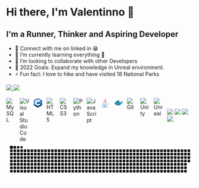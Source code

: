 # Hi there, I'm Valentinno 👋 

## I'm a Runner, Thinker and Aspiring Developer

- 🔭 Connect with me on linked in :grin:
- 🌱 I’m currently learning everything 🤣
- 👯 I’m looking to collaborate with other Developers
- 🥅 2022 Goals: Expand my knowledge in Unreal environment.
- ⚡ Fun fact: I love to hike and have visited 18 National Parks


<div align="left">
  <a href="https://github.com/valentinnocruz">
  <img height="180em" src="https://github-readme-stats.vercel.app/api?username=valentinnocruz&show_icons=true&theme=dracula&include_all_commits=true&count_private=true"/>
  <img height="180em" src="https://github-readme-stats.vercel.app/api/top-langs/?username=valentinnocruz&layout=compact&langs_count=7&theme=dracula"/>
</div>
<div style="display: inline_block"><br>
 

<img align="left" alt="MySQL" width="26px" src="https://upload.wikimedia.org/wikipedia/commons/9/98/Apache_NetBeans_Logo.svg" style="padding-right:10px;" />
<img align="left" alt="Visual Studio Code" width="26px" src="https://cdn.jsdelivr.net/gh/devicons/devicon/icons/vscode/vscode-original.svg" style="padding-right:10px;" />
<img align="left" alt="cplusplus" width="26px" src="https://github.com/devicons/devicon/blob/v2.14.0/icons/cplusplus/cplusplus-original.svg" style="padding-right:10px;" />
<img align="left" alt="HTML5" width="26px" src="https://cdn.jsdelivr.net/gh/devicons/devicon/icons/html5/html5-original.svg" style="padding-right:10px;" />
<img align="left" alt="CSS3" width="26px" src="https://cdn.jsdelivr.net/gh/devicons/devicon/icons/css3/css3-original.svg" style="padding-right:10px;" />
<img align="left" alt="Python" width="26px" src="https://img.icons8.com/dusk/64/000000/python.png" style="padding-right:10px;" />
<img align="left" alt="JavaScript" width="26px" src="https://cdn.jsdelivr.net/gh/devicons/devicon/icons/javascript/javascript-original.svg" style="padding-right:10px;" />
<img align="left" alt="Java" width="26px" src="https://github.com/devicons/devicon/blob/v2.14.0/icons/java/java-original.svg" style="padding-right:10px;" />
<img align="left" alt="Docker" width="26px" src="https://github.com/devicons/devicon/blob/v2.14.0/icons/docker/docker-original.svg" style="padding-right:10px;" />
<img align="left" alt="Git" width="26px" src="https://cdn.jsdelivr.net/gh/devicons/devicon/icons/git/git-original.svg" style="padding-right:10px;" />
<img align="left" alt="Unity" width="26px" src="https://img.icons8.com/dusk/50/000000/unity.png" style="padding-right:10px;" />
<img align="left" alt="Unreal" width="26px" src="https://img.icons8.com/nolan/64/unreal-engine.png" style="padding-right:10px;" />

</div>
  
  ##
 
<div> 
  <a href="https://instagram.com/v.da.y" target="_blank"><img src="https://img.shields.io/badge/-Instagram-%23E4405F?style=for-the-badge&logo=instagram&logoColor=white" target="_blank"></a>
 <a href="https://discord.gg/CewputbV" target="_blank"><img src="https://img.shields.io/badge/Discord-7289DA?style=for-the-badge&logo=discord&logoColor=white" target="_blank"></a> 
  <a href = "mailto:contact@valentinnocruz.com"><img src="https://img.shields.io/badge/-Gmail-%23333?style=for-the-badge&logo=gmail&logoColor=white" target="_blank"></a>
  <a href="https://www.linkedin.com/in/valentinnocruz" target="_blank"><img src="https://img.shields.io/badge/-LinkedIn-%230077B5?style=for-the-badge&logo=linkedin&logoColor=white" target="_blank"></a> 
 
  ![Snake animation](https://github.com/ValentinnoCruz/ValentinnoCruz/blob/094828b1c19456c99c5cd1bca20d05fcc98d4f59/github-contribution-grid-snake.svg)
 
</div>

